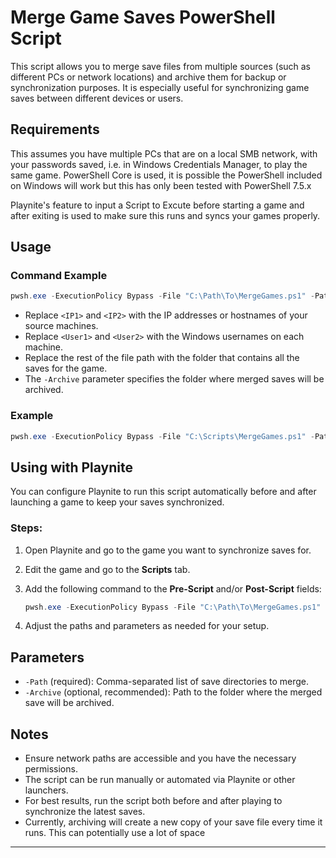 # Merge Game Saves PowerShell Script

This script allows you to merge save files from multiple sources (such as different PCs or network locations) and archive them for backup or synchronization purposes. It is especially useful for synchronizing game saves between different devices or users.

## Requirements

This assumes you have multiple PCs that are on a local SMB network, with your passwords saved, i.e. in Windows Credentials Manager, to play the same game.
PowerShell Core is used, it is possible the PowerShell included on Windows will work but this has only been tested with PowerShell 7.5.x

Playnite's feature to input a Script to Excute before starting a game and after exiting is used to make sure this runs and syncs your games properly.

## Usage

### Command Example

```powershell
pwsh.exe -ExecutionPolicy Bypass -File "C:\Path\To\MergeGames.ps1" -Path "\\<IP1>\<Location of Save Data>","\\<IP2>\<Location of Save Data>" -Archive "C:\Path\To\Archive\Folder"
```

- Replace `<IP1>` and `<IP2>` with the IP addresses or hostnames of your source machines.
- Replace `<User1>` and `<User2>` with the Windows usernames on each machine.
- Replace the rest of the file path with the folder that contains all the saves for the game.
- The `-Archive` parameter specifies the folder where merged saves will be archived.

### Example

```powershell
pwsh.exe -ExecutionPolicy Bypass -File "C:\Scripts\MergeGames.ps1" -Path "\\192.168.1.10\c\Users\Alice\AppData\Roaming\suyu\nand\user\save\0000000000000000\GAMEID","\\192.168.1.11\c\Users\Bob\AppData\Roaming\suyu\nand\user\save\0000000000000000\GAMEID" -Archive "C:\Saves\Nintendo\Switch\GameName"
```

## Using with Playnite

You can configure Playnite to run this script automatically before and after launching a game to keep your saves synchronized.

### Steps:
1. Open Playnite and go to the game you want to synchronize saves for.
2. Edit the game and go to the **Scripts** tab.
3. Add the following command to the **Pre-Script** and/or **Post-Script** fields:

   ```powershell
   pwsh.exe -ExecutionPolicy Bypass -File "C:\Path\To\MergeGames.ps1" -Path "\\<IP1>\<Location of Save Data>","\\<IP2>\<Location of Save Data>" -Archive "C:\Path\To\Archive\Folder"
   ```

4. Adjust the paths and parameters as needed for your setup.

## Parameters
- `-Path` (required): Comma-separated list of save directories to merge.
- `-Archive` (optional, recommended): Path to the folder where the merged save will be archived.

## Notes
- Ensure network paths are accessible and you have the necessary permissions.
- The script can be run manually or automated via Playnite or other launchers.
- For best results, run the script both before and after playing to synchronize the latest saves.
- Currently, archiving will create a new copy of your save file every time it runs. This can potentially use a lot of space
---